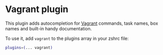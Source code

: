 # Vagrant plugin

This plugin adds autocompletion for [Vagrant](https://www.vagrantup.com/) commands, task names, box names and built-in handy documentation.

To use it, add `vagrant` to the plugins array in your zshrc file:

```zsh
plugins=(... vagrant)
```
